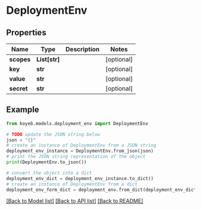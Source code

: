 # DeploymentEnv


## Properties

Name | Type | Description | Notes
------------ | ------------- | ------------- | -------------
**scopes** | **List[str]** |  | [optional] 
**key** | **str** |  | [optional] 
**value** | **str** |  | [optional] 
**secret** | **str** |  | [optional] 

## Example

```python
from koyeb.models.deployment_env import DeploymentEnv

# TODO update the JSON string below
json = "{}"
# create an instance of DeploymentEnv from a JSON string
deployment_env_instance = DeploymentEnv.from_json(json)
# print the JSON string representation of the object
print(DeploymentEnv.to_json())

# convert the object into a dict
deployment_env_dict = deployment_env_instance.to_dict()
# create an instance of DeploymentEnv from a dict
deployment_env_form_dict = deployment_env.from_dict(deployment_env_dict)
```
[[Back to Model list]](../README.md#documentation-for-models) [[Back to API list]](../README.md#documentation-for-api-endpoints) [[Back to README]](../README.md)


